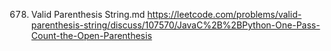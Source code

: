 678. Valid Parenthesis String.md
	https://leetcode.com/problems/valid-parenthesis-string/discuss/107570/JavaC%2B%2BPython-One-Pass-Count-the-Open-Parenthesis

